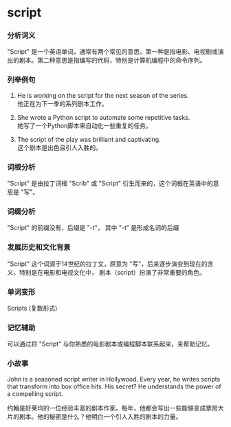 # script

### 分析词义

  

"Script" 是一个英语单词，通常有两个常见的意思。第一种是指电影、电视剧或演出的剧本。第二种意思是指编写的代码，特别是计算机编程中的命令序列。

  

### 列举例句

  

1.  He is working on the script for the next season of the series.  
    他正在为下一季的系列剧本工作。
    
      
    
2.  She wrote a Python script to automate some repetitive tasks.  
    她写了一个Python脚本来自动化一些重复的任务。
    
      
    
3.  The script of the play was brilliant and captivating.  
    这个剧本是出色且引人入胜的。
    
      
    

  

### 词根分析

  

"Script" 是由拉丁词根 "Scrib" 或 "Script" 衍生而来的，这个词根在英语中的意思是 "写"。

  

### 词缀分析

  

"Script" 的前缀没有，后缀是 "-t"， 其中 "-t" 是形成名词的后缀

  

### 发展历史和文化背景

  

"Script" 这个词源于14世纪的拉丁文，原意为 "写"，后来逐步演变到现在的含义，特别是在电影和电视文化中， 剧本（script）扮演了非常重要的角色。

  

### 单词变形

  

Scripts (复数形式)

  

### 记忆辅助

  

可以通过将 "Script" 与你熟悉的电影剧本或编程脚本联系起来，来帮助记忆。

  

### 小故事

  

John is a seasoned script writer in Hollywood. Every year, he writes scripts that transform into box office hits. His secret? He understands the power of a compelling script.

  

约翰是好莱坞的一位经验丰富的剧本作家。每年，他都会写出一些能够变成票房大片的剧本。他的秘密是什么？他明白一个引人入胜的剧本的力量。
